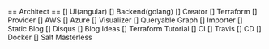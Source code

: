 == Architect ==
[] UI(angular)
[] Backend(golang)
    [] Creator
        [] Terraform
    [] Provider
        [] AWS
        [] Azure
    [] Visualizer
        [] Queryable Graph
    [] Importer
[] Static Blog
    [] Disqus
    [] Blog Ideas
        [] Terraform Tutorial
[] CI
    [] Travis
[] CD
    [] Docker
    [] Salt Masterless

